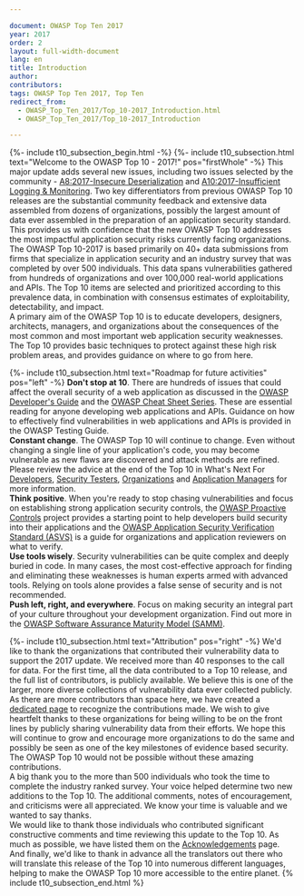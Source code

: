 ```yaml
---

document: OWASP Top Ten 2017
year: 2017
order: 2
layout: full-width-document
lang: en
title: Introduction
author:
contributors:
tags: OWASP Top Ten 2017, Top Ten
redirect_from:
  - OWASP_Top_Ten_2017/Top_10-2017_Introduction.html
  - OWASP_Top_Ten_2017/Top_10-2017_Introduction

---
```


{%- include t10_subsection_begin.html -%}
{%- include t10_subsection.html text="Welcome to the OWASP Top 10 - 2017!" pos="firstWhole" -%}
This major update adds several new issues, including two issues selected by the community - [A8:2017-Insecure Deserialization](A8_2017-Insecure_Deserialization) and [A10:2017-Insufficient Logging &amp; Monitoring](A10_2017-Insufficient_Logging%2526Monitoring). Two key differentiators from previous OWASP Top 10 releases are the substantial community feedback and extensive data assembled from dozens of organizations, possibly the largest amount of data ever assembled in the preparation of an application security standard. This provides us with confidence that the new OWASP Top 10 addresses the most impactful application security risks currently facing organizations.<br>
The OWASP Top 10-2017 is based primarily on 40+ data submissions from firms that specialize in application security and an industry survey that was completed by over 500 individuals. This data spans vulnerabilities gathered from hundreds of organizations and over 100,000 real-world applications and APIs. The Top 10 items are selected and prioritized according to this prevalence data, in combination with consensus estimates of exploitability, detectability, and impact.<br>
A primary aim of the OWASP Top 10 is to educate developers, designers, architects, managers, and organizations about the consequences of the most common and most important web application security weaknesses. The Top 10 provides basic techniques to protect against these high risk problem areas, and provides guidance on where to go from here.

{%- include t10_subsection.html text="Roadmap for future activities" pos="left" -%}
**Don't stop at 10**. There are hundreds of issues that could affect the overall security of a web application as discussed in the [OWASP Developer's Guide](https://wiki.owasp.org/index.php/OWASP_Guide_Project) and the [OWASP Cheat Sheet Series](/www-project-cheat-sheets). These are essential reading for anyone developing web applications and APIs. Guidance on how to effectively find vulnerabilities in web applications and APIs is provided in the OWASP Testing Guide.<br>
**Constant change**. The OWASP Top 10 will continue to change. Even without changing a single line of your application's code, you may become vulnerable as new flaws are discovered and attack methods are refined. Please review the advice at the end of the Top 10 in What's Next For [Developers](What%2527s_Next_for_Developers), [Security Testers](What%2527s_Next_for_Security_Testers), [Organizations](What%2527s_Next_for_Organizations) and [Application Managers](What%2527s_Next_for_Application_Managers) for more information.<br>
**Think positive**. When you're ready to stop chasing vulnerabilities and focus on establishing strong application security controls, the [OWASP Proactive Controls](/www-project-proactive-controls) project provides a starting point to help developers build security into their applications and the [OWASP Application Security Verification Standard (ASVS)](/www-project-application-security-verification-standard) is a guide for organizations and application reviewers on what to verify.<br>
**Use tools wisely**. Security vulnerabilities can be quite complex and deeply buried in code. In many cases, the most cost-effective approach for finding and eliminating these weaknesses is human experts armed with advanced tools. Relying on tools alone provides a false sense of security and is not recommended.<br>
**Push left, right, and everywhere**. Focus on making security an integral part of your culture throughout your development organization. Find out more in the [OWASP Software Assurance Maturity Model (SAMM)](/www-project-samm).<br>

{%- include t10_subsection.html text="Attribution" pos="right" -%}
We'd like to thank the organizations that contributed their vulnerability data to support the 2017 update. We received more than 40 responses to the call for data. For the first time, all the data contributed to a Top 10 release, and the full list of contributors, is publicly available. We believe this is one of the larger, more diverse collections of vulnerability data ever collected publicly.<br>
As there are more contributors than space here, we have created a [dedicated page](Acknowledgements) to recognize the contributions made. We wish to give heartfelt thanks to these organizations for being willing to be on the front lines by publicly sharing vulnerability data from their efforts. We hope this will continue to grow and encourage more organizations to do the same and possibly be seen as one of the key milestones of evidence based security. The OWASP Top 10 would not be possible without these amazing contributions.<br>
A big thank you to the more than 500 individuals who took the time to complete the industry ranked survey. Your voice helped determine two new additions to the Top 10. The additional comments, notes of encouragement, and criticisms were all appreciated. We know your time is valuable and we wanted to say thanks.<br>
We would like to thank those individuals who contributed significant constructive comments and time reviewing this update to the Top 10. As much as possible, we have listed them on the [Acknowledgements](Acknowledgements) page.<br>
And finally, we'd like to thank in advance all the translators out there who will translate this release of the Top 10 into numerous different languages, helping to make the OWASP Top 10 more accessible to the entire planet.
{% include t10_subsection_end.html %}
